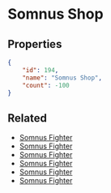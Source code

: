 # Somnus Shop

<no description available>

## Properties

```json
{
    "id": 194,
    "name": "Somnus Shop",
    "count": -100
}
```

## Related

- [Somnus Fighter](../items/5254-somnus-fighter.md)
- [Somnus Fighter](../items/5255-somnus-fighter.md)
- [Somnus Fighter](../items/5256-somnus-fighter.md)
- [Somnus Fighter](../items/5257-somnus-fighter.md)
- [Somnus Fighter](../items/5258-somnus-fighter.md)
- [Somnus Fighter](../items/5259-somnus-fighter.md)

